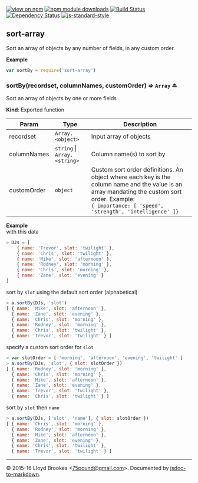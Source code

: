 [![view on npm](http://img.shields.io/npm/v/sort-array.svg)](https://www.npmjs.org/package/sort-array)
[![npm module downloads](http://img.shields.io/npm/dt/sort-array.svg)](https://www.npmjs.org/package/sort-array)
[![Build Status](https://travis-ci.org/75lb/sort-array.svg?branch=master)](https://travis-ci.org/75lb/sort-array)
[![Dependency Status](https://david-dm.org/75lb/sort-array.svg)](https://david-dm.org/75lb/sort-array)
[![js-standard-style](https://img.shields.io/badge/code%20style-standard-brightgreen.svg)](https://github.com/feross/standard)

<a name="module_sort-array"></a>
## sort-array
Sort an array of objects by any number of fields, in any custom order.

**Example**  
```js
var sortBy = require('sort-array')
```
<a name="exp_module_sort-array--sortBy"></a>
### sortBy(recordset, columnNames, customOrder) ⇒ <code>Array</code> ⏏
Sort an array of objects by one or more fields

**Kind**: Exported function  

| Param | Type | Description |
| --- | --- | --- |
| recordset | <code>Array.&lt;object&gt;</code> | Input array of objects |
| columnNames | <code>string</code> &#124; <code>Array.&lt;string&gt;</code> | Column name(s) to sort by |
| customOrder | <code>object</code> | Custom sort order definitions. An object where each key is the column name and the value is an array mandating the custom sort order. Example: <br> `{ importance: [ 'speed', 'strength', 'intelligence' ]}` |

**Example**  
with this data
```js
> DJs = [
    { name: 'Trevor', slot: 'twilight' },
    { name: 'Chris', slot: 'twilight' },
    { name: 'Mike', slot: 'afternoon' },
    { name: 'Rodney', slot: 'morning' },
    { name: 'Chris', slot: 'morning' },
    { name: 'Zane', slot: 'evening' }
]
```

sort by `slot` using the default sort order (alphabetical)
```js
> a.sortBy(DJs, 'slot')
[ { name: 'Mike', slot: 'afternoon' },
  { name: 'Zane', slot: 'evening' },
  { name: 'Chris', slot: 'morning' },
  { name: 'Rodney', slot: 'morning' },
  { name: 'Chris', slot: 'twilight' },
  { name: 'Trevor', slot: 'twilight' } ]
```

specify a custom sort order for `slot`
```js
> var slotOrder = [ 'morning', 'afternoon', 'evening', 'twilight' ]
> a.sortBy(DJs, 'slot', { slot: slotOrder })
[ { name: 'Rodney', slot: 'morning' },
  { name: 'Chris', slot: 'morning' },
  { name: 'Mike', slot: 'afternoon' },
  { name: 'Zane', slot: 'evening' },
  { name: 'Trevor', slot: 'twilight' },
  { name: 'Chris', slot: 'twilight' } ]
```

sort by `slot` then `name`
```js
> a.sortBy(DJs, ['slot', 'name'], { slot: slotOrder })
[ { name: 'Chris', slot: 'morning' },
  { name: 'Rodney', slot: 'morning' },
  { name: 'Mike', slot: 'afternoon' },
  { name: 'Zane', slot: 'evening' },
  { name: 'Chris', slot: 'twilight' },
  { name: 'Trevor', slot: 'twilight' } ]
```

* * *

&copy; 2015-16 Lloyd Brookes \<75pound@gmail.com\>. Documented by [jsdoc-to-markdown](https://github.com/jsdoc2md/jsdoc-to-markdown).
